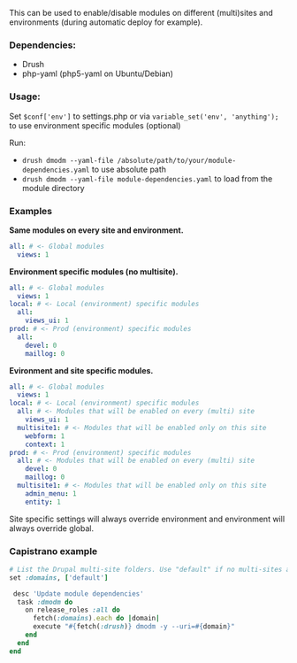 This can be used to enable/disable modules on different (multi)sites and environments (during automatic deploy for example).

### Dependencies:
- Drush
- php-yaml (php5-yaml on Ubuntu/Debian)

### Usage:
Set `$conf['env']` to settings.php or via `variable_set('env', 'anything');` to use environment specific modules (optional)

Run:
- `drush dmodm --yaml-file /absolute/path/to/your/module-dependencies.yaml` to use absolute path
- `drush dmodm --yaml-file module-dependencies.yaml` to load from the module directory

### Examples

**Same modules on every site and environment.**
````yaml
all: # <- Global modules
  views: 1
````

**Environment specific modules (no multisite).**
````yaml
all: # <- Global modules
  views: 1
local: # <- Local (environment) specific modules
  all:
    views_ui: 1
prod: # <- Prod (environment) specific modules
  all:
    devel: 0
    maillog: 0
````

**Evironment and site specific modules.**
````yaml
all: # <- Global modules
  views: 1
local: # <- Local (environment) specific modules
  all: # <- Modules that will be enabled on every (multi) site
    views_ui: 1
  multisite1: # <- Modules that will be enabled only on this site
    webform: 1 
    context: 1
prod: # <- Prod (environment) specific modules
  all: # <- Modules that will be enabled on every (multi) site
    devel: 0
    maillog: 0
  multisite1: # <- Modules that will be enabled only on this site
    admin_menu: 1 
    entity: 1
````

Site specific settings will always override environment and environment will always override global.

### Capistrano example
````ruby
# List the Drupal multi-site folders. Use "default" if no multi-sites are installed.
set :domains, ['default'] 
````

````ruby
 desc 'Update module dependencies'
  task :dmodm do
    on release_roles :all do
      fetch(:domains).each do |domain|
      execute "#{fetch(:drush)} dmodm -y --uri=#{domain}"
    end
  end
end
````
